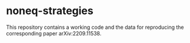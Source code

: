 # noneq-strategies
This repository contains a working code and the data for reproducing the corresponding paper arXiv:2209.11538.

